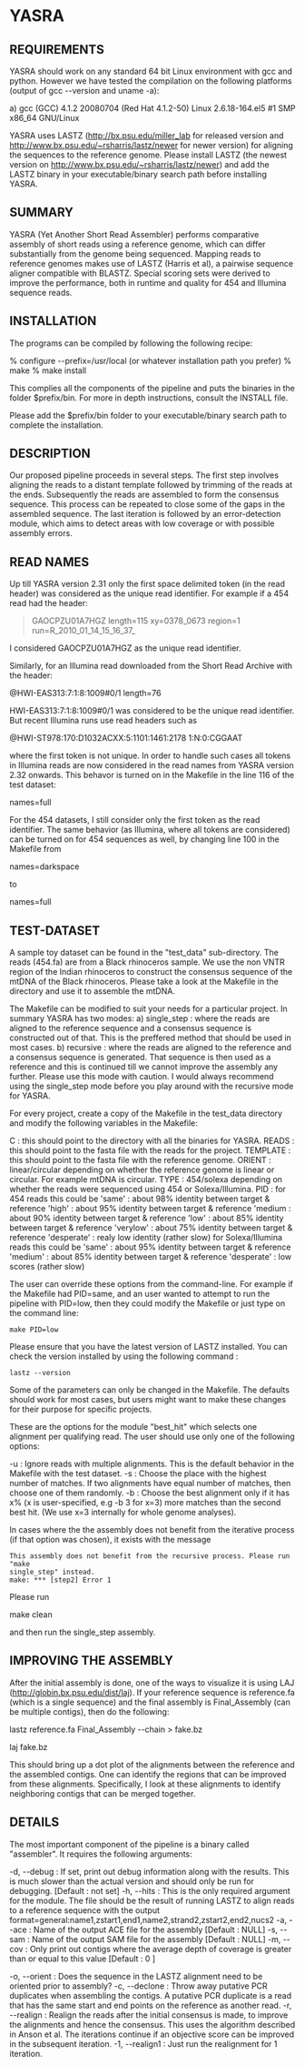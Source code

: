 YASRA
=====

## REQUIREMENTS
YASRA should work on any standard 64 bit Linux environment with gcc and python.
However we have tested the compilation on the following platforms (output of
gcc --version and uname -a):

a) gcc (GCC) 4.1.2 20080704 (Red Hat 4.1.2-50)
   Linux 2.6.18-164.el5 #1 SMP x86_64 GNU/Linux

YASRA uses LASTZ (http://bx.psu.edu/miller_lab for released version and
http://www.bx.psu.edu/~rsharris/lastz/newer for newer version) for aligning the
sequences to the reference genome. Please install LASTZ (the newest version on
http://www.bx.psu.edu/~rsharris/lastz/newer) and add the LASTZ binary in your
executable/binary search path before installing YASRA. 

## SUMMARY
YASRA (Yet Another Short Read Assembler) performs comparative assembly of short
reads using a reference genome, which can differ substantially from the genome
being sequenced. Mapping reads to reference genomes makes use of LASTZ (Harris
et al), a pairwise sequence aligner compatible with BLASTZ. Special
scoring sets were derived to improve the performance, both in runtime and
quality for 454 and Illumina sequence reads. 

## INSTALLATION
The programs can be compiled by following the following recipe:

  % configure --prefix=/usr/local (or whatever installation path you prefer)
  % make
  % make install

This complies all the components of the pipeline and puts the binaries in the
folder $prefix/bin.  For more in depth instructions, consult the INSTALL file.

Please add the $prefix/bin folder to your executable/binary search path to
complete the installation.

## DESCRIPTION
Our proposed pipeline proceeds in several steps. The first step involves 
aligning the reads to a distant template followed by trimming of the reads at 
the ends. Subsequently the reads are assembled to form the consensus sequence.
This process can be repeated to close some of the gaps in the assembled
sequence. The last iteration is followed by an error-detection module, which
aims to detect areas with low coverage or with possible assembly errors. 

## READ NAMES
Up till YASRA version 2.31 only the first space delimited token (in the read
header) was considered as the unique read identifier. For example if a 454 read
had the header:

>GAOCPZU01A7HGZ length=115 xy=0378_0673 region=1 run=R_2010_01_14_15_16_37_

I considered GAOCPZU01A7HGZ as the unique read identifier. 

Similarly, for an Illumina read downloaded from the Short Read Archive with the
header:

@HWI-EAS313:7:1:8:1009#0/1 length=76

HWI-EAS313:7:1:8:1009#0/1 was considered to be the unique read identifier. 
But recent Illumina runs use read headers such as 

@HWI-ST978:170:D1032ACXX:5:1101:1461:2178 1:N:0:CGGAAT

where the first token is not unique. In order to handle such cases all tokens in
Illumina reads are now considered in the read names from YASRA version 2.32
onwards.  This behavor is turned on in the Makefile in the line 116 of the test
dataset:

names=full

For the 454 datasets, I still consider only the first token as the read
identifier. The same behavior (as Illumina, where all tokens are considered) can
be  turned on for 454  sequences as well, by changing line 100 in the Makefile
from

names=darkspace

to

names=full
 

## TEST-DATASET
A sample toy dataset can be found in the "test_data" sub-directory. The reads
(454.fa) are from a Black rhinoceros sample. We use the non VNTR region of the Indian rhinoceros to construct the consensus sequence of the mtDNA of the Black
rhinoceros. Please take a look at the Makefile in the directory and use it to
assemble the mtDNA. 

The Makefile can be modified to suit your needs for a particular project. In
summary YASRA has two modes:
a) single_step : where the reads are aligned to the reference sequence and a
   consensus sequence is constructed out of that. This is the preffered method
   that should be used in most cases.
b) recursive : where the reads are aligned to the reference and a consensus
   sequence is generated. That sequence is then used as a reference and this is
   continued till we cannot improve the assembly any further. Please use this
   mode with caution. I would always recommend using the single_step mode before
   you play around with the recursive mode for YASRA.

For every project, create a copy of the Makefile in the test_data directory and
modify the following variables in the Makefile:

C        : this should point to the directory with all the binaries for YASRA.
READS    : this should point to the fasta file with the reads for the project.
TEMPLATE : this should point to the fasta file with the reference genome.
ORIENT   : linear/circular depending on whether the reference genome is linear 
           or circular. For example mtDNA is circular.
TYPE     : 454/solexa depending on whether the reads were sequenced using 454 
           or Solexa/Illumina.
PID      : for 454 reads this could be
                'same'       : about 98% identity between target & reference
                'high'       : about 95% identity between target & reference
                'medium      : about 90% identity between target & reference
                'low'        : about 85% identity between target & reference
                'verylow'    : about 75% identity between target & reference
                'desperate'  : realy low identity (rather slow)
           for Solexa/Illumina reads this could be 
                'same'        : about 95% identity between target & reference
                'medium'      : about 85% identity between target & reference
                'desperate'   : low scores (rather slow)
 
The user can override these options from the command-line. For example if the
Makefile had PID=same, and an user wanted to attempt to run the pipeline with
PID=low, then they could modify the Makefile or just type on the command line:

    make PID=low

Please ensure that you have the latest version of LASTZ installed. You can check
the version installed by using the following command : 

    lastz --version


Some of the parameters can only be changed in the Makefile. The defaults should
work for most cases, but users might want to make these changes for their
purpose for specific projects.

These are the options for the module "best_hit" which selects one alignment per
qualifying read. The user should use only one of the following options:

-u : Ignore reads with multiple alignments. This is the default behavior in
     the Makefile with the test dataset.
-s : Choose the place with the highest number of matches. If two alignments 
     have equal number of matches, then choose one of them randomly.
-b : Choose the best alignment only if it has x% (x is user-specified, e.g
     -b 3 for x=3) more matches than the second best hit. (We use x=3 
     internally for whole genome analyses).
 
In cases where the the assembly does not benefit from the iterative process (if
that option was chosen), it exists with the message

```
This assembly does not benefit from the recursive process. Please run "make
single_step" instead.
make: *** [step2] Error 1
```

Please run 

make clean 

and then run the single_step assembly.

## IMPROVING THE ASSEMBLY

After the initial assembly is done, one of the ways to visualize it is using LAJ
(http://globin.bx.psu.edu/dist/laj). If your reference sequence is reference.fa
(which is a single sequence) and the final assembly is Final_Assembly (can be multiple contigs), then do the following:

lastz reference.fa Final_Assembly --chain > fake.bz

laj fake.bz

This should bring up a dot plot of the alignments between the reference and the
assembled contigs. One can identify the regions that can be improved from these
alignments. Specifically, I look at these alignments to identify neighboring
contigs that can be merged together. 


## DETAILS
The most important component of the pipeline is a binary called "assembler". It
requires the following arguments:

-d, --debug : If set, print out debug information along with the results. This 
              is much slower than the actual version and should only be run 
              for debugging. [Default : not set]
-h, --hits  : This is the only required argument for the module. The file should
              be the result of running LASTZ to align reads to a reference
              sequence with the output              
              format=general:name1,zstart1,end1,name2,strand2,zstart2,end2,nucs2
-a, --ace   : Name of the output ACE file for the assembly [Default : NULL]
-s, --sam   : Name of the output SAM file for the assembly [Default : NULL]
-m, --cov   : Only print out contigs where the average depth of coverage is
              greater than or equal to this value [Default : 0 ]

-o, --orient   : Does the sequence in the LASTZ alignment need to be oriented
                 prior to assembly?
-c, --declone  : Throw away putative PCR duplicates when assembling the contigs.
                 A putative PCR duplicate is a read that has the same start 
                 and end points on the reference as another read.
-r, --realign  : Realign the reads after the initial consensus is made, to
                 improve the alignments and hence the consensus. This uses the 
                 algorithm described in Anson et al. The iterations continue if
                 an objective score can be improved in the subsequent iteration.
-1, --realign1 : Just run the realignment for 1 iteration.
